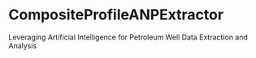 # CompositeProfileANPExtractor
Leveraging Artificial Intelligence for Petroleum Well Data Extraction and Analysis
